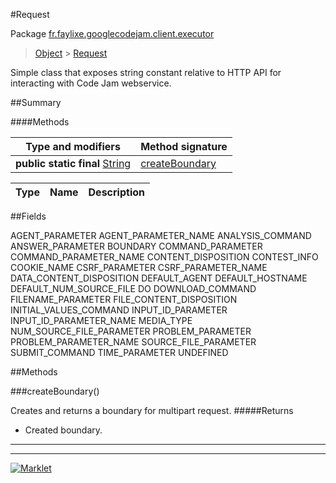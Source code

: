 #Request

Package [fr.faylixe.googlecodejam.client.executor](README.md)<br>
> [Object](../../../../java/lang/Object.md) > [Request](Request.md)

<p>Simple class that exposes string constant
 relative to HTTP API for interacting with
 Code Jam webservice.</p>

##Summary

####Methods

Type and modifiers | Method signature
 --- | --- 
**public static final** [String](../../../../java/lang/String.md) | [createBoundary](#createboundary)

Type | Name | Description
 --- | --- | --- 


##Fields

AGENT_PARAMETER
AGENT_PARAMETER_NAME
ANALYSIS_COMMAND
ANSWER_PARAMETER
BOUNDARY
COMMAND_PARAMETER
COMMAND_PARAMETER_NAME
CONTENT_DISPOSITION
CONTEST_INFO
COOKIE_NAME
CSRF_PARAMETER
CSRF_PARAMETER_NAME
DATA_CONTENT_DISPOSITION
DEFAULT_AGENT
DEFAULT_HOSTNAME
DEFAULT_NUM_SOURCE_FILE
DO
DOWNLOAD_COMMAND
FILENAME_PARAMETER
FILE_CONTENT_DISPOSITION
INITIAL_VALUES_COMMAND
INPUT_ID_PARAMETER
INPUT_ID_PARAMETER_NAME
MEDIA_TYPE
NUM_SOURCE_FILE_PARAMETER
PROBLEM_PARAMETER
PROBLEM_PARAMETER_NAME
SOURCE_FILE_PARAMETER
SUBMIT_COMMAND
TIME_PARAMETER
UNDEFINED

##Methods

###createBoundary()


Creates and returns a boundary for multipart request.
#####Returns


* Created boundary.

---
---
[![Marklet](https://img.shields.io/badge/Generated%20by-Marklet-green.svg)](https://github.com/Faylixe/marklet)
